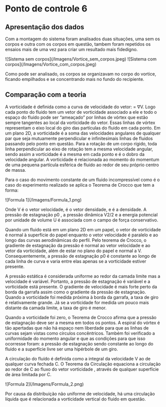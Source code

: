 # Ponto de controle 6

## Apresentação dos dados
<p>Com a montagem do sistema foram analisados duas situações, uma sem os corpos e outra com os corpos em questão, tambem foram repetidos os ensaios mais de uma vez para criar um resultado mais fidedigno.<p/>
![Sistema sem corpos](/Imagens/Vortice_sem_corpos.jpeg)
![Sistema com corpos](/Imagens/Vortice_com_corpos.jpeg)
<p>Como pode ser analisado, os corpos se organizavam no corpo do vortice, ficando empilhados e se concentrando mais no fundo do recipiente.<p/>


## Comparação com a teoria
<p>A vorticidade é definida como a curva de velocidade do vetor: = ∇V. Logo cada ponto do fluido tem um vetor  de vorticidade associado a ele e todo o espaço do fluido pode ser “ameaçado” por linhas de vórtex que estão sempre tangentes ao local da vorticidade do vetor. Essas linhas de vórtex representam o eixo local do giro das partículas do fluido em cada ponto. Em um plano 2D, a vorticidade é a soma das velocidades angulares de qualquer par que seja mutuamente perpendicular e infinitesimais linhas de fluidos passando pelo ponto em questão. Para a rotação de um corpo rígido, toda linha perpendicular ao eixo de rotação tem a mesma velocidade angular, sendo assim a vorticidade é a mesma em cada ponto e é o dobro da velocidade angular. A vorticidade é relacionada ao momento do momentum de uma pequena partícula esférica de fluido ao redor de seu próprio centro de massa.<p/>
<p>Para o caso do movimento constante de um fluido incompressível como é o caso do experimento realizado se aplica o Teorema de Crocco que tem a forma:<p/>
![Formula 1](/Imagens/Formula_1.png)
<p>Onde V é o vetor velocidade, é o vetor densidade, e é a densidade. A pressão de estagnação p0 , a pressão dinâmica V2/2 e a energia potencial por unidade de volume U é associada com o campo de força conservativo.<p/> 
<p>Quando um fluido está em um plano 2D em um papel, o vetor de vorticidade é normal à superfície do papel enquanto o vetor velocidade é paralelo e ao longo das curvas aerodinâmicas do perfil. Pelo teorema de Crocco, o gradiente de estagnação da pressão é normal ao vetor velocidade e ao vetor da vorticidade, além de estar no plano do papel e normal a V. Consequentemente, a pressão de estagnação p0 é constante ao longo de cada linha de curva e varia entre elas apenas se a vorticidade estiver presente.<p/>
<p>A pressão estática é considerada uniforme ao redor da camada limite mas a velocidade é variável. Portanto, a pressão de estagnação é variável e a vorticidade está presente. O gradiente de velocidade é mais forte perto da borda da garrafa assim como o gradiente da pressão de estagnação. Quando a vorticidade foi medida próxima à borda da garrafa, a taxa de giro é relativamente grande. Já se a vorticidade for medida um pouco mais distante da camada limite, a taxa de giro é menor.<p/>
<p>Quando a vorticidade foi zero, o Teorema de Crocco afirma que a pressão de estagnação deve ser a mesma em todos os pontos. A espiral do vórtex é tão apertadas que não há espaço nem liberdade para que as linhas de curvas sejam vistas como círculos concêntricos. Também foi verificado a uniformidade do momento angular e que as condições para que isso ocorresse foram: a pressão de estagnação sendo constante ao longo do fluido e a superfície livre ser uma hipérbole de um giro.<p/>
<p>A circulação do fluído é definida como a integral da velocidade V ao de qualquer curva fechada C. O Teorema da Circulação equaciona a circulação  ao redor de C ao fluxo do vetor vorticidade , através de qualquer superfície de área limitada por C.<p/>
![Formula 2](/Imagens/Formula_2.png)
<p>Por causa da distribuição não uniforme de velocidade, há uma circulação líquida que é relacionada a vorticidade vertical do fluido em questão.<p/>

